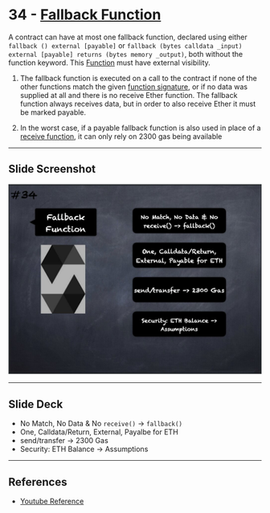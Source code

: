 # 34 - [Fallback Function](Fallback%20Function.md)
A contract can have at most one fallback function, declared using either `fallback () external [payable]` or `fallback (bytes calldata _input) external [payable] returns (bytes memory _output)`, both without the function keyword. This [Function](Functions.md) must have external visibility.

1. The fallback function is executed on a call to the contract if none of the other functions match the given [function signature](../1.%20Ethereum101/Function%20Selector.md), or if no data was supplied at all and there is no receive Ether function. The fallback function always receives data, but in order to also receive Ether it must be marked payable.
    
2. In the worst case, if a payable fallback function is also used in place of a [receive function](Receive%20Function.md), it can only rely on 2300 gas being available

___
## Slide Screenshot
![034.jpg](../../images/2.%20Solidity%20101/034.jpg)
___
## Slide Deck
- No Match, No Data & No `receive()` -> `fallback()`
- One, Calldata/Return, External, Payalbe for ETH
- send/transfer -> 2300 Gas
- Security: ETH Balance -> Assumptions
___
## References
- [Youtube Reference](https://youtu.be/TCl1IcGl_3I?t=1276)


